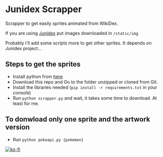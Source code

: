 # Junidex Scrapper

Scrapper to get easily sprites animated from WikiDex.

If you are using [Junidex](https://github.com/shuni95/junidex) put images downloaded in `/static/img`

Probably i'll add some scripts more to get other sprites. It depends on Junidex project...

## Steps to get the sprites

- Install python from [here](https://www.python.org/)
- Download this repo and Go to the folder unzipped or cloned from Git.
- Install the libraries needed (`pip install -r requirements.txt` in your console)
- Run `python scrapper.py` and wait, it takes some time to download. At least for me.

## To donwload only one sprite and the artwork version
- Run `python pokeapi.py {pokemon}`

[![ko-fi](https://ko-fi.com/img/githubbutton_sm.svg)](https://ko-fi.com/Y8Y338J3F)
